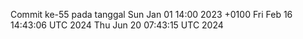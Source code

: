 Commit ke-55 pada tanggal Sun Jan 01 14:00 2023 +0100
Fri Feb 16 14:43:06 UTC 2024
Thu Jun 20 07:43:15 UTC 2024
